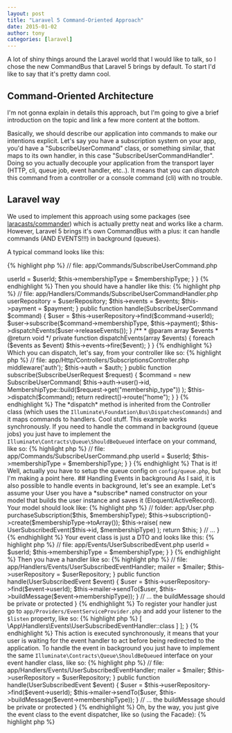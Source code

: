 ```yaml
---
layout: post
title: "Laravel 5 Command-Oriented Approach"
date: 2015-01-02
author: tony
categories: [laravel]
---
```


A lot of shiny things around the Laravel world that I would like to talk, so I chose the new CommandBus that Laravel 5 brings by default. To start I'd like to say that it's pretty damn cool.

<!-- more -->

## Command-Oriented Architecture
I'm not gonna explain in details this approach, but I'm going to give a brief introduction on the topic and link a few more content at the bottom.

Basically, we should describe our application into commands to make our intentions explicit. Let's say you have a subscription system on your app, you'd have a "SubscribeUserCommand" class, or something similar, that maps to its own handler, in this case "SubscribeUserCommandHandler". Doing so you actually decouple your application from the transport layer (HTTP, cli, queue job, event handler, etc..). It means that you can *dispatch* this command from a
controller or a console command (cli) with no trouble.

## Laravel way

We used to implement this approach using some packages (see [laracasts/commander](https://github.com/laracasts/Commander)) which is actually pretty neat and works like a charm. However, Laravel 5 brings it's own CommandBus with a plus: it can handle commands (AND EVENTS!!!) in background (queues).

A typical command looks like this:

{% highlight php %}
// file: app/Commands/SubscribeUserCommand.php
<?php namespace App\Commands;

use App\Subscriptions\MembershipType;

class SubscribeUserCommand extends Command
{
    public $userId;
    public $membershipType;
    
    public function __construct($userId, MembershipType $membershipType)
    {
        $this->userId = $userId;
        $this->membershipType = $membershipType;
    }
}
{% endhighlight %}

Then you should have a handler like this:

{% highlight php %}
// file: app/Handlers/Commands/SubscribeUserCommandHandler.php
<?php namespace App\Handlers\Commands;

use App\Commands\SubscribeUserCommand;
use Illuminate\Contracts\Events\Dispatcher;
use App\Payment\PaymentInterface;

class SubscribeUserCommandHandler
{
    private $userRepository;
    private $events;
    private $payment;

    public function __construct(UserRepository $userRepository, Dispatcher $events, PaymentInterface $payment)
    {
        $this->userRepository = $userRepository;
        $this->events = $events;
        $this->payment = $payment;
    }

    public function handle(SubscribeUserCommand $command)
    {
        $user = $this->userRepository->find($command->userId);

        $user->subscribe($command->membershipType, $this->payment);

        $this->dispatchEvents($user->releaseEvents());
    }


    /**
     * @param array $events
     * @return void
     */
    private function dispatchEvents(array $events)
    {
        foreach ($events as $event)
            $this->events->fire($event);
    }
}
{% endhighlight %}

Which you can dispatch, let's say, from your controller like so:

{% highlight php %}
// file: app/Http/Controllers/SubscriptionsController.php
<?php namespace App\Http\Controllers;

use Illuminate\Contracts\Auth\Guard;
use App\Commands\SubscribeUserCommand;

class SubscriptionControllers extends Controller
{
    private $auth;

    public function __construct(Guard $auth)
    {
        $this->middleware('auth');
        $this->auth = $auth;
    }

    public function subscribe(SubscribeUserRequest $request)
    {
        $command = new SubscribeUserCommand(
            $this->auth->user()->id,
            MembershipType::build($request->get("membership_type"))
        );
        
        $this->dispatch($command);
                
        return redirect()->route("home");
    }
}

{% endhighlight %}

The *dispatch* method is inherited from the Controller class (which uses the <code>Illuminate\Foundation\Bus\DispatchesCommands</code>) and it maps commands to handlers. Cool stuff. This example works synchronously. If you need to handle the command in background (queue jobs) you just have to implement the <code>Illuminate\Contracts\Queue\ShouldBeQueued</code> interface on your command, like so:

{% highlight php %}
// file: app/Commands/SubscribeUserCommand.php
<?php namespace App\Commands;

use App\Subscriptions\MembershipType;
use Illuminate\Contracts\Queue\ShouldBeQueued;

class SubscribeUserCommand extends Command implements ShouldBeQueued
{
    public $userId;
    public $membershipType;

    public function __construct($userId, MembershipType $membershipType)
    {
        $this->userId = $userId;
        $this->membershipType = $membershipType;
    }
}
{% endhighlight %}

That is it! Well, actually you have to setup the queue config on <code>config/queue.php</code>, but I'm making a point here.

## Handling Events in background
As I said, it is also possible to handle events in background, let's see an example. Let's assume your User you have a *subscribe* named constructor on your model that builds the user instance and saves it (Eloquent/ActiveRecord). Your model should look like:

{% highlight php %}
// folder: app/User.php
<?php namespace App;

use Illuminate\Database\Eloquent\Model;
use App\Events\UserSubscribedEvent;
use App\Subscriptions\MembershipType;
use App\Payment\PaymentInterface;

class User extends Model
{
    // ...
    public function subscribe(MembershipType $membershipType, PaymentInterface $payment)
    {
        $payment->purchaseSubscription($this, $membershipType);

        $this->subscription()->create($membershipType->toArray());
        
        $this->raise( new UserSubscribedEvent($this->id, $membershipType) );

        return $this;
    }
    // ...
}
{% endhighlight %}

Your event class is just a DTO and looks like this:
{% highlight php %}
// file: app/Events/UserSubscribedEvent.php
<?php namespace App\Events;

use Illuminate\Queue\SerializesModels;
use App\Subscriptions\MembershipType;

class UserSubscribedEvent extends Event
{
    use SerializesModels;
        
    public $userId;
    public $membershipType;
            
    public function __construct($userId, MembershipType $membershipType)
    {
        $this->userId = $userId;
        $this->membershipType = $membershipType;
    }
}
{% endhighlight %}

Then you have a handler like so:

{% highlight php %}
// file: app/Handlers/Events/UserSubscribedEventHandler;
<?php namespace App\Handlers\Events;

use App\Events\UserSubscribedEvent;
use App\Mailers\UserMailer;

class UserSubscribedEventHandler
{
    public function __construct(UserMailer $mailer, UserRepository $userRepository)
    {
        $this->mailer = $mailer;
        $this->userRepository = $userRepository;
    }
    
    public function handle(UserSubscribedEvent $event)
    {
        $user = $this->userRepository->find($event->userId);
        $this->mailer->sendTo($user, $this->buildMessage($event->membershipType));
    }
                            
    // ... the buildMessage should be private or protected
}
{% endhighlight %}

To register your handler just go to <code>app/Providers/EventServiceProvider.php</code> and add your listener to the <code>$listen</code> property, like so:

{% highlight php %}
<?php namespace App\Providers;

use Illuminate\Foundation\Support\Providers\EventServiceProvider as ServiceProvider;

class EventServiceProvider extends ServiceProvider {

    /**
     * The event handler mappings for the application.
     *
     * @var array
     */
    protected $listen = [
        \App\Events\UserSubscribedEvent::class => [ 
            \App\Handlers\Events\UserSubscribedEventHandler::class
        ]
    ];

}

{% endhighlight %}

This action is executed synchronously, it means that your user is waiting for the event handler to act before being redirected to the application.

To handle the event in background you just have to implement the same <code>Illuminate\Contracts\Queue\ShouldBeQueued</code> interface on your event handler class, like so:

{% highlight php %}
// file: app/Handlers/Events/UserSubscribedEventHandler;
<?php namespace App\Handlers\Events;

use App\Events\UserSubscribedEvent;
use App\Mailers\UserMailer;
use Illuminate\Contracts\Queue\ShouldBeQueued;

class UserSubscribedEventHandler implements ShouldBeQueued
{
    public function __construct(UserMailer $mailer, UserRepository $userRepository)
    {
        $this->mailer = $mailer;
        $this->userRepository = $userRepository;
    }
        
    public function handle(UserSubscribedEvent $event)
    {
        $user = $this->userRepository->find($event->userId);
        $this->mailer->sendTo($user, $this->buildMessage($event->membershipType));
    }
        
    // ... the buildMessage should be private or protected
}
{% endhighlight %}

Oh, by the way, you just give the event class to the event dispatcher, like so (using the Facade):

{% highlight php %}
<?php

// somewhere in your application
use App\Events\UserSubscribedEvent;

Event::fire(new UserSubscribedEvent($userId, $membershipType));
{% endhighlight %}

## Conclusion

That is it. To sum up, I like to think that Commands can change state, while Events just react to these state changes and if an Event handler has to change anything it MUST do it through Commands.

This command bus looks pretty cool. Fun fact: you can have multiple event listeners/handlers where some of them executes synchronously and others execute asynchronously. I loved it, to make it work before we had to have an event listener that add a job to the queue and then handle the event on the job handler. Now it's pretty damn simple.

## Useful resources

* [DevDiscussions - The Command Bus](https://www.youtube.com/watch?v=fbSYZFZCFS0)
* [Laracast about the Laravel 5 Command bus](https://laracasts.com/lessons/laravel-5-commands)
* [Laracast series about Commands and Domain Events](https://laracasts.com/series/commands-and-domain-events)
* [Task-based UI](https://cqrs.wordpress.com/documents/task-based-ui/)
* [Command Bus by Shawn McCool](http://shawnmc.cool/command-bus)
* [CRUD is an antipattern](http://verraes.net/2013/04/crud-is-an-anti-pattern/)